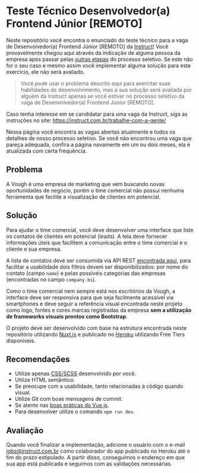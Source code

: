 # Teste Técnico Desenvolvedor(a) Frontend Júnior [REMOTO]

Neste repositório você encontra o enunciado do teste técnico para a vaga de Desenvolvedor(a) Frontend Júnior [REMOTO] da [Instruct](https://instruct.com.br/)!
Você provavelmente chegou aqui através da indicação de alguma pessoa da empresa após passar pelas [outras etapas](https://instruct.com.br/trabalhe-com-a-gente/processo-de-selecao/) do processo seletivo. Se este não for o seu caso e mesmo assim você implementar alguma solução para este exercício, ele não será avaliado.

> Você pode usar o problema descrito aqui para exercitar suas habilidades de desenvolvimento, mas a sua solução será avaliada por alguém da Instruct apenas se você estiver no processo seletivo da vaga de Desenvolvedor(a) Frontend Júnior [REMOTO].

Caso tenha interesse em se candidatar para uma vaga da Instruct, siga as instruções no site: https://instruct.com.br/trabalhe-com-a-gente/

Nessa página você encontra as vagas abertas atualmente e todos os detalhes de nosso processo seletivo. Se você não encontrou uma vaga que pareça adequada, confira a página novamente em um ou dois meses, ela é atualizada com certa frequência.

## Problema

A Vough é uma empresa de marketing que vem buscando novas oportunidades de negócio, porém o time comercial não possui nenhuma ferramenta que facilite a visualização de clientes em potencial.

## Solução

Para ajudar o time comercial, você deve desenvolver uma interface que liste os contatos de clientes em potencial (leads). A tela deve fornecer informações úteis que facilitem a comunicação entre o time comercial e o cliente e sua empresa. 

A lista de contatos deve ser consumida via API REST [encontrada aqui](https://jsonplaceholder.typicode.com/users), para facilitar a usabilidade dois filtros devem ser disponibilizados: por nome do contato (campo `name`) e pelas possíveis categorias das empresas (encontradas no campo `company.bs`).

Como o time comercial nem sempre está nos escritórios da Vough, a interface deve ser responsiva para que seja facilmente acessível via smartphones e deve seguir a referência visual encontrada neste projeto como logo, fontes e cores marcas registradas da empresa **sem a utilização de frameworks visuais prontos como Bootstrap**.

O projeto deve ser desenvolvido com base na estrutura encontrada neste repositório utilizando [Nuxt.js](https://nuxtjs.org/) e publicado no [Heroku](https://www.heroku.com/) utilizando Free Tiers disponíveis.

## Recomendações

 - Utilize apenas [CSS/SCSS](https://sass-guidelin.es/) desenvolvido por você.
 - Utilize HTML semântico.
 - Se preocupe com a usabilidade, tanto relacionadas à código quando visual.
 - Utilize Git com boas mensagens de commit.
 - Se atente nas [boas práticas do Vue.js](https://vuejs.org/v2/style-guide/).
 - Para desenvolver utilize o comando `npm run dev`.

## Avaliação

Quando você finalizar a implementação, adicione o usuário com o e-mail jobs@instruct.com.br como colaborador do app publicado no Heroku até o fim do prazo estipulado. A partir disso, conseguimos o endereço em que sua app está publicada e seguimos com as validações necessárias.